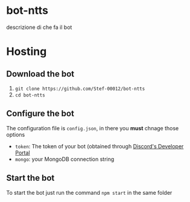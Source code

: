 # bot-ntts
descrizione di che fa il bot

# Hosting

## Download the bot
1. `git clone https://github.com/Stef-00012/bot-ntts`
2. `cd bot-ntts`

## Configure the bot
The configuration file is `config.json`, in there you **must** chnage those options
- `token`: The token of your bot (obtained through [Discord's Developer Portal](https://discord.com/developers)
- `mongo`: your MongoDB connection string

## Start the bot
To start the bot just run the command `npm start` in the same folder

